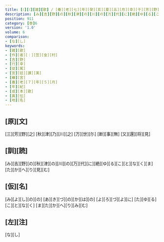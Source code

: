 ```yaml
---
title: [（][（][雑][歌] / [養][老][七][年][癸][亥][夏][五][月][幸][于][芳][野][離][宮][時][笠][朝][臣][金][村][作][歌][一][首][[并][短][歌]][）][或][本][反]<[歌]>[曰][）]
description: [み][吉][野][の][秋][津][の][川][の][万][代][に][絶][ゆ][る][こ][と][な][く][ま][た][か][へ][り][見][む]
position: 911
category: [巻]6
version: '1.0'
volume: 6
comparison:
- [な][し]
keywords:
- [雑][歌]
- [作][者][：][笠][金][村]
- [吉][野]
- [行][幸]
- [従][駕]
- [宮][廷][讃][美]
- [離][宮]
- [養][老][７][年][５][月]
- [年][紀]
- [或][本][歌]
- [異][伝]
- [地][名]
---
```


## [原][文]

[三][芳][野][之] [秋][津][乃][川][之] [万][世][尓] [断][事][無] [又][還][将][見]

## [訓][読]

[み][吉][野][の][秋][津][の][川][の][万][代][に][絶][ゆ][る][こ][と][な][く][ま][た][か][へ][り][見][む]

## [仮][名]

[み][よ][し][の][の] [あ][き][づ][の][か][は][の] [よ][ろ][づ][よ][に] [た][ゆ][る][こ][と][な][く] [ま][た][か][へ][り][み][む]

## [左][注]

[な][し]
